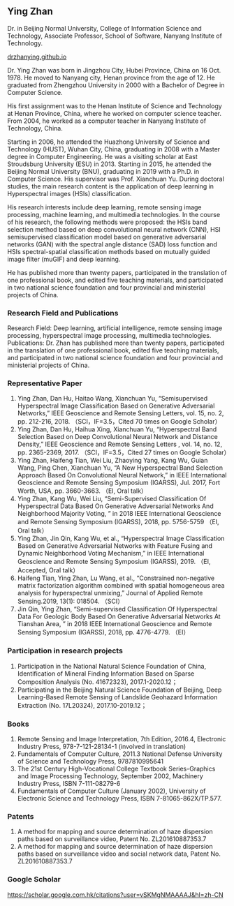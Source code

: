## Ying Zhan

Dr. in Beijing Normal University, College of Information Science and Technology, 
Associate Professor, School of Software, Nanyang Institute of Technology.

[drzhanying.github.io](https://drzhanying.github.io/)

Dr. Ying Zhan was born in Jingzhou City, Hubei Province, China on 16 Oct. 1978.  He moved to Nanyang city, Henan province from the age of 12. He graduated from Zhengzhou University in 2000 with a Bachelor of Degree in Computer Science. 

His first assignment was to the Henan Institute of Science and Technology at Henan Province, China, where he worked on computer science teacher. From 2004, he worked as a computer teacher in Nanyang Institute of Technology, China.

Starting in 2006, he attended the Huazhong University of Science and Technology (HUST), Wuhan City, China, graduating in 2008 with a Master degree in Computer Engineering. He was a visiting scholar at East Stroudsburg University (ESU) in 2013. Starting in 2015, he attended the Beijing Normal University (BNU), graduating in 2019 with a Ph.D. in Computer Science. His supervisor was Prof. Xianchuan Yu. During doctoral studies, the main research content is the application of deep learning in Hyperspectral images (HSIs) classification.

His research interests include deep learning, remote sensing image processing, machine learning, and multimedia technologies. In the course of his research, the following methods were proposed: the HSIs band selection method based on deep convolutional neural network (CNN), HSI semisupervised classification model based on generative adversarial networks (GAN) with the spectral angle distance (SAD) loss function and HSIs spectral-spatial classification methods based on mutually guided image filter (muGIF) and deep learning.

He has published more than twenty papers, participated in the translation of one professional book, and edited five teaching materials, and participated in two national science foundation and four provincial and ministerial projects of China.


### Research Field and Publications

Research Field: Deep learning, artificial intelligence, remote sensing image processing, hyperspectral image processing, multimedia technologies.
Publications:	Dr. Zhan has published more than twenty papers, participated in the translation of one professional book, edited five teaching materials, and participated in two national science foundation and four provincial and ministerial projects of China.

### Representative Paper

1.	Ying Zhan, Dan Hu, Haitao Wang, Xianchuan Yu, “Semisupervised Hyperspectral Image Classification Based on Generative Adversarial Networks,” IEEE Geoscience and Remote Sensing Letters, vol. 15, no. 2, pp. 212-216, 2018. （SCI，IF=3.5，Cited 70 times on Google Scholar）
2.	Ying Zhan, Dan Hu, Haihua Xing, Xianchuan Yu, “Hyperspectral Band Selection Based on Deep Convolutional Neural Network and Distance Density,” IEEE Geoscience and Remote Sensing Letters , vol. 14, no. 12, pp. 2365-2369, 2017. （SCI，IF=3.5，Cited 27 times on Google Scholar）
3.	Ying Zhan, Haifeng Tian, Wei Liu, Zhaoying Yang, Kang Wu, Guian Wang, Ping Chen, Xianchuan Yu, “A New Hyperspectral Band Selection Approach Based On Convolutional Neural Network,” in IEEE International Geoscience and Remote Sensing Symposium (IGARSS), Jul. 2017, Fort Worth, USA, pp. 3660-3663. （EI, Oral talk）
4.	Ying Zhan, Kang Wu, Wei Liu, “Semi-Supervised Classification Of Hyperspectral Data Based On Generative Adversarial Networks And Neighborhood Majority Voting, ” in 2018 IEEE International Geoscience and Remote Sensing Symposium (IGARSS), 2018, pp. 5756-5759 （EI, Oral talk）
5.	Ying Zhan, Jin Qin, Kang Wu, et al., “Hyperspectral Image Classification Based on Generative Adversarial Networks with Feature Fusing and Dynamic Neighborhood Voting Mechanism,” in IEEE International Geoscience and Remote Sensing Symposium (IGARSS), 2019. （EI, Accepted, Oral talk）
6.	Haifeng Tian, Ying Zhan, Lu Wang, et al., “Constrained non-negative matrix factorization algorithm combined with spatial homogeneous area analysis for hyperspectral unmixing,” Journal of Applied Remote Sensing.2019, 13(1): 018504. （SCI）
7.	Jin Qin, Ying Zhan, “Semi-supervised Classification Of Hyperspectral Data For Geologic Body Based On Generative Adversarial Networks At Tianshan Area, ” in 2018 IEEE International Geoscience and Remote Sensing Symposium (IGARSS), 2018, pp. 4776-4779. （EI）

### Participation in research projects

1.	Participation in the National Natural Science Foundation of China,
Identification of Mineral Finding Information Based on Sparse Composition
Analysis (No. 41672323), 2017.1-2020.12；
2.	Participating in the Beijing Natural Science Foundation of Beijing, Deep
Learning-Based Remote Sensing of Landslide Geohazard Information
Extraction (No. 17L20324), 2017.10-2019.12；


### Books

1.	Remote Sensing and Image Interpretation, 7th Edition, 2016.4, Electronic
Industry Press, 978-7-121-28134-1 (involved in translation)
2.	Fundamentals of Computer Culture, 2011.3 National Defense University of
Science and Technology Press, 9787810995641
3.	The 21st Century High-Vocational College Textbook Series-Graphics and
Image Processing Technology, September 2002, Machinery Industry Press,
ISBN 7-111-08279-6
4.	Fundamentals of Computer Culture (January 2002), University of Electronic
Science and Technology Press, ISBN 7-81065-862X/TP.577.


### Patents

1. A method for mapping and source determination of haze dispersion paths based on surveillance video, Patent No. ZL201610887353.7
2. A method for mapping and source determination of haze dispersion paths based on surveillance video and social network data, Patent No. ZL201610887353.7


### Google Scholar

https://scholar.google.com.hk/citations?user=vSKMgNMAAAAJ&hl=zh-CN


